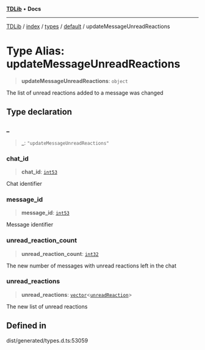 [**TDLib**](../../../../../../README.md) • **Docs**

***

[TDLib](../../../../../../modules.md) / [index](../../../../../README.md) / [types](../../../README.md) / [default](../README.md) / updateMessageUnreadReactions

# Type Alias: updateMessageUnreadReactions

> **updateMessageUnreadReactions**: `object`

The list of unread reactions added to a message was changed

## Type declaration

### \_

> **\_**: `"updateMessageUnreadReactions"`

### chat\_id

> **chat\_id**: [`int53`](int53-1.md)

Chat identifier

### message\_id

> **message\_id**: [`int53`](int53-1.md)

Message identifier

### unread\_reaction\_count

> **unread\_reaction\_count**: [`int32`](int32-1.md)

The new number of messages with unread reactions left in the chat

### unread\_reactions

> **unread\_reactions**: [`vector`](vector.md)\<[`unreadReaction`](unreadReaction-1.md)\>

The new list of unread reactions

## Defined in

dist/generated/types.d.ts:53059
